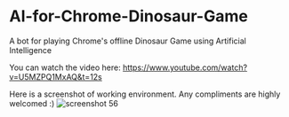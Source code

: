# AI-for-Chrome-Dinosaur-Game
A bot for playing Chrome's offline Dinosaur Game using Artificial Intelligence

You can watch the video here:
https://www.youtube.com/watch?v=U5MZPQ1MxAQ&t=12s

Here is a screenshot of working environment. Any compliments  are highly welcomed :)
![screenshot 56](https://user-images.githubusercontent.com/24986485/34602778-4fa660d6-f229-11e7-95a6-4570905818d9.png)
